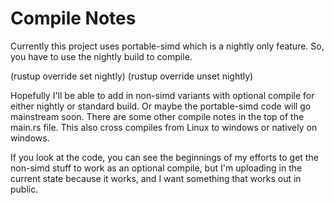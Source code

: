 # Compile Notes

Currently this project uses portable-simd which is a nightly only
feature. So, you have to use the nightly build to compile.

(rustup override set nightly)
(rustup override unset nightly)

Hopefully I'll be able to add in non-simd variants with optional
compile for either nightly or standard build. Or maybe the
portable-simd code will go mainstream soon. There are some other
compile notes in the top of the main.rs file. This also cross compiles
from Linux to windows or natively on windows.

If you look at the code, you can see the beginnings of my efforts to
get the non-simd stuff to work as an optional compile, but I'm
uploading in the current state because it works, and I want something
that works out in public.

